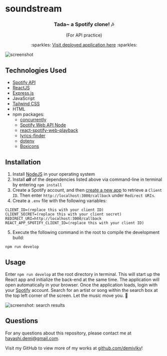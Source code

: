 # soundstream
### <p align="center">Tada~ a Spotify clone! :notes:</p>
<p align="center">(For API practice)</p>

<p align="center">:sparkles: <a href="https://soundstream.herokuapp.com/">Visit deployed application here</a> :sparkles:</p>

![screenshot](/../main/client/src/assets/screenshots/lyrics.png)

## Technologies Used
- [Spotify API](https://developer.spotify.com/)
- [ReactJS](https://reactjs.org/)
- [Express.js](https://expressjs.com/)
- JavaScript
- [Tailwind CSS](https://tailwindcss.com/)
- HTML
- npm packages:
    - [concurrently](https://www.npmjs.com/package/concurrently)
    - [Spotify Web API Node](https://github.com/thelinmichael/spotify-web-api-node)
    - [react-spotify-web-playback](https://github.com/gilbarbara/react-spotify-web-playback)
    - [lyrics-finder](https://www.npmjs.com/package/lyrics-finder)
    - [dotenv](https://github.com/motdotla/dotenv#readme)
    - [Boxicons](https://boxicons.com/)

## Installation
1. Install [NodeJS](https://nodejs.org/en/) in your operating system
2. Install ***all*** of the dependencies listed above via command-line in terminal by entering `npm install`
3. Create a Spotify account, and then [create a new app](https://developer.spotify.com/dashboard/applications) to retrieve a `Client ID`. Then enter `http://localhost:3000/callback` under `Redirect URIs`.
4. Create a `.env` file with the following variables:
```
CLIENT_ID=(replace this with your client ID)
CLIENT_SECRET=(replace this with your client secret)
REDIRECT_URI=http://localhost:3000/callback
REACT_APP_SPOTIFY_CLIENT_ID=(replace this with your client ID)
```
5. Execute the following command in the root to compile the development build:
```
npm run develop
```

## Usage
Enter `npm run develop` at the root directory in terminal. This will start up the React app and initialize the back-end at the same time. The application will open automatically in your browser. Once the application loads, login with your [Spotify](https://open.spotify.com/) account. Search for an artist or song within the search box at the top left corner of the screen. Let the music move you. :musical_note:

![screenshot: search results](/../main/client/src/assets/screenshots/song-search.png)

## Questions
For any questions about this repository, please contact me at [hayashi.demi@gmail.com](mailto:hayashi.demi@gmail.com).

Visit my GitHub to view more of my works at [github.com/demivlkv](https://github.com/demivlkv)!

